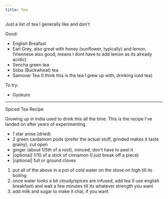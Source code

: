 ```yaml
---
title: Tea
---
```


Just a list of tea I generally like and don't

Good:

- English Breafast
- Earl Grey, also great with honey (sunflower, typically) and lemon. (Viennese also good, means I dont have to add lemon as its already acidic)
- Sencha green tea
- Soba (Buckwheat) tea
- Samovar Tea (I think this is the tea I grew up with, drinking iced tea)

To try:

- Gyokuro

---

Spiced Tea Recipe

Growing up in India used to drink this all the time. This is the recipe I've landed on after years of experimenting.

- 1 star anise (dried)
- 2 green cardamom pods (prefer the actual stuff, grinded makes it taste grainy), cut open
- ginger (about 1/5th of a root), minced; don't have to peel it
- [optional] 1/10 of a stick of cinnamon (I just break off a piece)
- [optional] full or ground cloves

1. put all of the above in a pot of cold water on the stove on high till its boiling
1. once water looks a bit cloudy/spices are infused, add tea (I use english breakfast) and wait a few minutes till its whatever strength you want
1. add milk and sugar to make it chai, if you want
